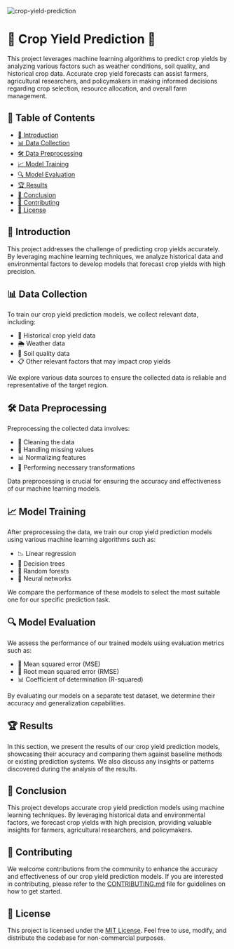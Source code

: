 ![crop-yield-prediction](https://socialify.git.ci/sharmachaitanya945/crop-yield-prediction/image?description=1&descriptionEditable=Accurate%20crop%20yield%20predictions%20using%20machine%20learning%20and%20data%20analysis.&forks=1&issues=1&language=1&name=1&owner=1&pattern=Brick%20Wall&pulls=1&stargazers=1&theme=Dark)
# 🌾 Crop Yield Prediction 🌾

This project leverages machine learning algorithms to predict crop yields by analyzing various factors such as weather conditions, soil quality, and historical crop data. Accurate crop yield forecasts can assist farmers, agricultural researchers, and policymakers in making informed decisions regarding crop selection, resource allocation, and overall farm management.

## 📜 Table of Contents
- [🌟 Introduction](#-introduction)
- [📊 Data Collection](#-data-collection)
- [🛠️ Data Preprocessing](#-data-preprocessing)
- [📈 Model Training](#-model-training)
- [🔍 Model Evaluation](#-model-evaluation)
- [🏆 Results](#-results)
- [🔗 Conclusion](#-conclusion)
- [🤝 Contributing](#-contributing)
- [📄 License](#-license)

## 🌟 Introduction
This project addresses the challenge of predicting crop yields accurately. By leveraging machine learning techniques, we analyze historical data and environmental factors to develop models that forecast crop yields with high precision.

## 📊 Data Collection
To train our crop yield prediction models, we collect relevant data, including:
- 🌾 Historical crop yield data
- 🌦️ Weather data
- 🌱 Soil quality data
- 📋 Other relevant factors that may impact crop yields

We explore various data sources to ensure the collected data is reliable and representative of the target region.

## 🛠️ Data Preprocessing
Preprocessing the collected data involves:
- 🧹 Cleaning the data
- 🧩 Handling missing values
- 📊 Normalizing features
- 🔄 Performing necessary transformations

Data preprocessing is crucial for ensuring the accuracy and effectiveness of our machine learning models.

## 📈 Model Training
After preprocessing the data, we train our crop yield prediction models using various machine learning algorithms such as:
- 📉 Linear regression
- 🌳 Decision trees
- 🌲 Random forests
- 🧠 Neural networks

We compare the performance of these models to select the most suitable one for our specific prediction task.

## 🔍 Model Evaluation
We assess the performance of our trained models using evaluation metrics such as:
- 📐 Mean squared error (MSE)
- 📏 Root mean squared error (RMSE)
- 📊 Coefficient of determination (R-squared)

By evaluating our models on a separate test dataset, we determine their accuracy and generalization capabilities.

## 🏆 Results
In this section, we present the results of our crop yield prediction models, showcasing their accuracy and comparing them against baseline methods or existing prediction systems. We also discuss any insights or patterns discovered during the analysis of the results.

## 🔗 Conclusion
This project develops accurate crop yield prediction models using machine learning techniques. By leveraging historical data and environmental factors, we forecast crop yields with high precision, providing valuable insights for farmers, agricultural researchers, and policymakers.

## 🤝 Contributing
We welcome contributions from the community to enhance the accuracy and effectiveness of our crop yield prediction models. If you are interested in contributing, please refer to the [CONTRIBUTING.md](CONTRIBUTING.md) file for guidelines on how to get started.

## 📄 License
This project is licensed under the [MIT License](LICENSE). Feel free to use, modify, and distribute the codebase for non-commercial purposes.
